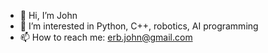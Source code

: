 - 👋 Hi, I’m John
- 👀 I’m interested in Python, C++, robotics, AI programming
- 📫 How to reach me: erb.john@gmail.com

<!---
johnerb44/johnerb44 is a ✨ special ✨ repository because its `README.md` (this file) appears on your GitHub profile.
You can click the Preview link to take a look at your changes.
--->
